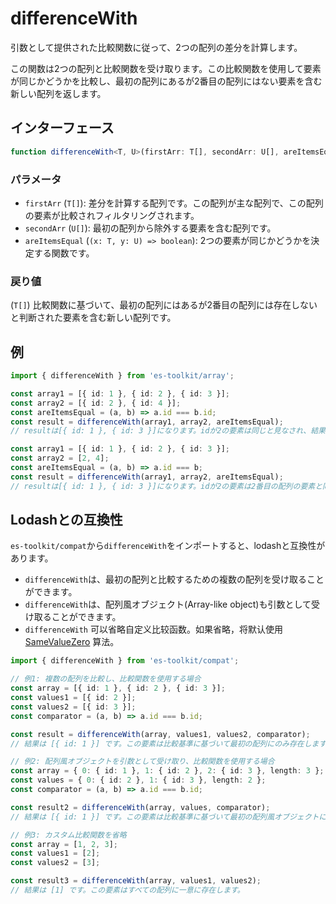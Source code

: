 # differenceWith

引数として提供された比較関数に従って、2つの配列の差分を計算します。

この関数は2つの配列と比較関数を受け取ります。この比較関数を使用して要素が同じかどうかを比較し、最初の配列にあるが2番目の配列にはない要素を含む新しい配列を返します。

## インターフェース

```typescript
function differenceWith<T, U>(firstArr: T[], secondArr: U[], areItemsEqual: (x: T, y: U) => boolean): T[];
```

### パラメータ

- `firstArr` (`T[]`): 差分を計算する配列です。この配列が主な配列で、この配列の要素が比較されフィルタリングされます。
- `secondArr` (`U[]`): 最初の配列から除外する要素を含む配列です。
- `areItemsEqual` (`(x: T, y: U) => boolean`): 2つの要素が同じかどうかを決定する関数です。

### 戻り値

(`T[]`) 比較関数に基づいて、最初の配列にはあるが2番目の配列には存在しないと判断された要素を含む新しい配列です。

## 例

```typescript
import { differenceWith } from 'es-toolkit/array';

const array1 = [{ id: 1 }, { id: 2 }, { id: 3 }];
const array2 = [{ id: 2 }, { id: 4 }];
const areItemsEqual = (a, b) => a.id === b.id;
const result = differenceWith(array1, array2, areItemsEqual);
// resultは[{ id: 1 }, { id: 3 }]になります。idが2の要素は同じと見なされ、結果から除外されます。

const array1 = [{ id: 1 }, { id: 2 }, { id: 3 }];
const array2 = [2, 4];
const areItemsEqual = (a, b) => a.id === b;
const result = differenceWith(array1, array2, areItemsEqual);
// resultは[{ id: 1 }, { id: 3 }]になります。idが2の要素は2番目の配列の要素と同じと見なされ、結果から除外されます。
```

## Lodashとの互換性

`es-toolkit/compat`から`differenceWith`をインポートすると、lodashと互換性があります。

- `differenceWith`は、最初の配列と比較するための複数の配列を受け取ることができます。
- `differenceWith`は、配列風オブジェクト(Array-like object)も引数として受け取ることができます。
- `differenceWith` 可以省略自定义比较函数。如果省略，将默认使用 [SameValueZero](https://tc39.es/ecma262/multipage/abstract-operations.html#sec-samevaluezero) 算法。

```typescript
import { differenceWith } from 'es-toolkit/compat';

// 例1: 複数の配列を比較し、比較関数を使用する場合
const array = [{ id: 1 }, { id: 2 }, { id: 3 }];
const values1 = [{ id: 2 }];
const values2 = [{ id: 3 }];
const comparator = (a, b) => a.id === b.id;

const result = differenceWith(array, values1, values2, comparator);
// 結果は [{ id: 1 }] です。この要素は比較基準に基づいて最初の配列にのみ存在します。

// 例2: 配列風オブジェクトを引数として受け取り、比較関数を使用する場合
const array = { 0: { id: 1 }, 1: { id: 2 }, 2: { id: 3 }, length: 3 };
const values = { 0: { id: 2 }, 1: { id: 3 }, length: 2 };
const comparator = (a, b) => a.id === b.id;

const result2 = differenceWith(array, values, comparator);
// 結果は [{ id: 1 }] です。この要素は比較基準に基づいて最初の配列風オブジェクトにのみ存在します。

// 例3: カスタム比較関数を省略
const array = [1, 2, 3];
const values1 = [2];
const values2 = [3];

const result3 = differenceWith(array, values1, values2);
// 結果は [1] です。この要素はすべての配列に一意に存在します。
```
